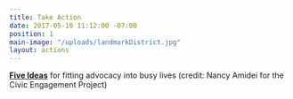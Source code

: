 ```yaml
---
title: Take Action
date: 2017-05-10 11:12:00 -07:00
position: 1
main-image: "/uploads/landmarkDistrict.jpg"
layout: actions
---
```


**[Five Ideas](/uploads/BiteSizedPolicyAdvocacy.pdf)** for fitting advocacy into busy lives (credit: Nancy Amidei for the Civic Engagement Project)